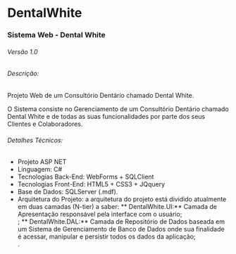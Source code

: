 # DentalWhite
### Sistema Web - Dental White
###### Versão 1.0

###### Descrição:
<p>Projeto Web de um Consultório Dentário chamado Dental White.</p>
<p>O Sistema consiste no Gerenciamento de um Consultório Dentário chamado Dental White e de todas as suas funcionalidades por parte dos seus Clientes e Colaboradores.</p>

###### Detalhes Técnicos:
- Projeto ASP NET 
- Linguagem: C# 
- Tecnologias Back-End: WebForms + SQLClient 
- Tecnologias Front-End: HTML5 + CSS3 + JQquery 
- Base de Dados: SQLServer (.mdf).
- Arquitetura do Projeto: a arquitetura do projeto está dividido atualmente em duas camadas (N-tier) a saber: 
** DentalWhite.UI:** Camada de Apresentação responsável pela interface com o usuário; <br />;
** DentalWhite.DAL:** Camada de Repositório de Dados baseada em um Sistema de Gerenciamento de Banco de Dados onde sua finalidade é acessar, manipular e persistir todos os dados da aplicação;<br />.
